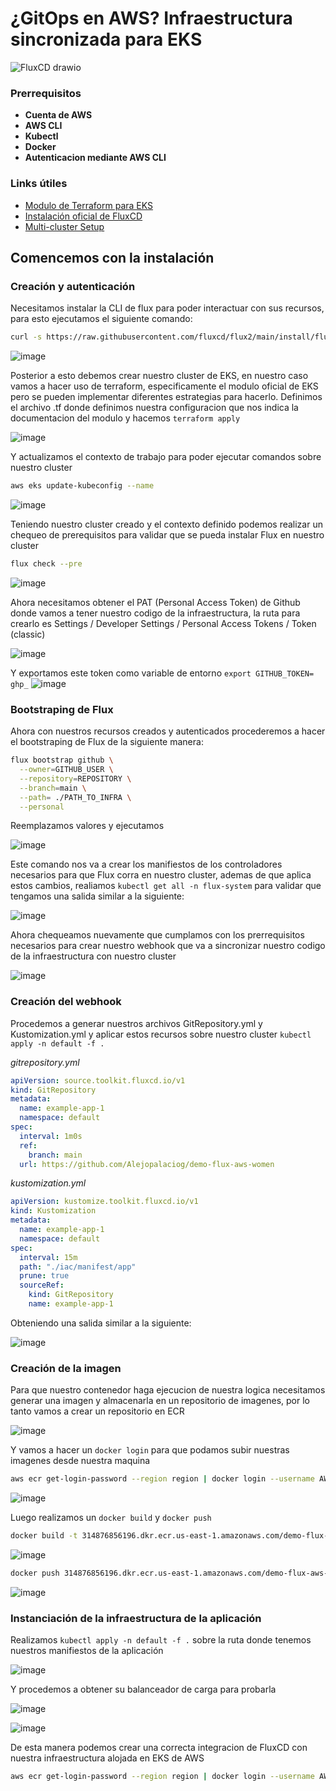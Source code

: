 # ¿GitOps en AWS? Infraestructura sincronizada para EKS

![FluxCD drawio](https://github.com/user-attachments/assets/d29f6758-94ea-47b8-ba77-be996ae6b9ad)

### Prerrequisitos
- **Cuenta de AWS**
- **AWS CLI**
- **Kubectl**
- **Docker**
- **Autenticacion mediante AWS CLI**

### Links útiles
- [Modulo de Terraform para EKS](https://registry.terraform.io/modules/terraform-aws-modules/eks/aws/latest)
- [Instalación oficial de FluxCD](https://fluxcd.io/flux/installation/)
- [Multi-cluster Setup](https://fluxcd.io/flux/get-started/#multi-cluster-setup)

## Comencemos con la instalación

### Creación y autenticación

Necesitamos instalar la CLI de flux para poder interactuar con sus recursos, para esto ejecutamos el siguiente comando:

```zsh
curl -s https://raw.githubusercontent.com/fluxcd/flux2/main/install/flux.sh | sudo bash
```

![image](https://github.com/user-attachments/assets/d77bed71-9cf3-43a5-b77e-8aac8e9c7c2a)


Posterior a esto debemos crear nuestro cluster de EKS, en nuestro caso vamos a hacer uso de terraform, especificamente el modulo oficial de EKS pero se pueden implementar diferentes estrategias para hacerlo.
Definimos el archivo .tf donde definimos nuestra configuracion que nos indica la documentacion del modulo y hacemos `terraform apply`

![image](https://github.com/user-attachments/assets/fbf5a785-b9a9-49fd-8e74-b272d84f52f1)

Y actualizamos el contexto de trabajo para poder ejecutar comandos sobre nuestro cluster

```zsh
aws eks update-kubeconfig --name
```

![image](https://github.com/user-attachments/assets/2b429878-8e46-4fae-958c-4bcc00873f4b)

Teniendo nuestro cluster creado y el contexto definido podemos realizar un chequeo de prerequisitos para validar que se pueda instalar Flux en nuestro cluster

```zsh
flux check --pre
```

![image](https://github.com/user-attachments/assets/8cab52e7-43ab-48cc-9c1a-cc5e46dbae24)

Ahora necesitamos obtener el PAT (Personal Access Token) de Github donde vamos a tener nuestro codigo de la infraestructura, la ruta para crearlo es Settings / Developer Settings / Personal Access Tokens / Token (classic)

![image](https://github.com/user-attachments/assets/a0f10af8-3216-4e3b-83e3-66107a476d0a)

Y exportamos este token como variable de entorno `export GITHUB_TOKEN= ghp_`
![image](https://github.com/user-attachments/assets/b0e3a493-897a-4e0e-b078-04c1859752cd)

### Bootstraping de Flux

Ahora con nuestros recursos creados y autenticados procederemos a hacer el bootstraping de Flux de la siguiente manera:

```zsh
flux bootstrap github \
  --owner=GITHUB_USER \
  --repository=REPOSITORY \
  --branch=main \
  --path= ./PATH_TO_INFRA \
  --personal
```

Reemplazamos valores y ejecutamos

![image](https://github.com/user-attachments/assets/431c3ff9-6e8b-4505-b423-8f23dca66162)

Este comando nos va a crear los manifiestos de los controladores necesarios para que Flux corra en nuestro cluster, ademas de que aplica estos cambios, realiamos `kubectl get all -n flux-system` para validar que tengamos una salida similar a la siguiente:

![image](https://github.com/user-attachments/assets/3b345800-da18-4d81-816b-335f7df37c73)

Ahora chequeamos nuevamente que cumplamos con los prerrequisitos necesarios para crear nuestro webhook que va a sincronizar nuestro codigo de la infraestructura con nuestro cluster

![image](https://github.com/user-attachments/assets/09ed508b-7988-40c6-bcea-b82d91c2eb81)

### Creación del webhook

Procedemos a generar nuestros archivos GitRepository.yml y Kustomization.yml y aplicar estos recursos sobre nuestro cluster `kubectl apply -n default -f .`

*gitrepository.yml*
```yml
apiVersion: source.toolkit.fluxcd.io/v1
kind: GitRepository
metadata:
  name: example-app-1
  namespace: default
spec:
  interval: 1m0s
  ref:
    branch: main
  url: https://github.com/Alejopalaciog/demo-flux-aws-women
```

*kustomization.yml*
```yml
apiVersion: kustomize.toolkit.fluxcd.io/v1
kind: Kustomization
metadata:
  name: example-app-1
  namespace: default
spec:
  interval: 15m
  path: "./iac/manifest/app"
  prune: true
  sourceRef:
    kind: GitRepository
    name: example-app-1
```
Obteniendo una salida similar a la siguiente:

![image](https://github.com/user-attachments/assets/a99c6763-4154-4c64-9d61-4bc917098df0)


### Creación de la imagen

Para que nuestro contenedor haga ejecucion de nuestra logica necesitamos generar una imagen y almacenarla en un repositorio de imagenes, por lo tanto vamos a crear un repositorio en ECR

![image](https://github.com/user-attachments/assets/1fc5b6b8-0d0e-460e-9b35-ac112cac0313)

Y vamos a hacer un `docker login` para que podamos subir nuestras imagenes desde nuestra maquina

```zsh
aws ecr get-login-password --region region | docker login --username AWS --password-stdin aws_account_id.dkr.ecr.region.amazonaws.com
```

![image](https://github.com/user-attachments/assets/c5b547ff-3e0c-461e-933b-f295aaa2dfb9)

Luego realizamos un `docker build` y `docker push`

```zsh
docker build -t 314876856196.dkr.ecr.us-east-1.amazonaws.com/demo-flux-aws-women/example-app:0.0.1
```

![image](https://github.com/user-attachments/assets/e57ac8a6-fc2c-489f-b4f0-52aa085be9fe)

```zsh
docker push 314876856196.dkr.ecr.us-east-1.amazonaws.com/demo-flux-aws-women/example-app:0.0.1
```

![image](https://github.com/user-attachments/assets/a7b267e9-23ff-44bd-8de0-ec2631918e4e)

### Instanciación de la infraestructura de la aplicación

Realizamos `kubectl apply -n default -f .` sobre la ruta donde tenemos nuestros manifiestos de la aplicación

![image](https://github.com/user-attachments/assets/ce629e71-a54e-46be-af0f-ef6bb63202e8)

Y procedemos a obtener su balanceador de carga para probarla

![image](https://github.com/user-attachments/assets/9f114d9f-1e7c-41d3-9fcf-b67c94c813c8)

![image](https://github.com/user-attachments/assets/d2353e40-c12f-4839-a5a8-2b657a7ce5c2)

De esta manera podemos crear una correcta integracion de FluxCD con nuestra infraestructura alojada en EKS de AWS






```zsh
aws ecr get-login-password --region region | docker login --username AWS --password-stdin aws_account_id.dkr.ecr.region.amazonaws.com
```
